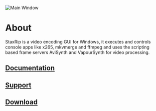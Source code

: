 ![Main Window](https://github.com/staxrip/staxrip/blob/master/docs/screenshots/_Main.png)

# About

StaxRip is a video encoding GUI for Windows, it executes and controls console apps like x265, mkvmerge and ffmpeg and uses the scripting based frame servers AviSynth and VapourSynth for video processing.

## [Documentation](https://staxrip.readthedocs.io)

## [Support](https://staxrip.readthedocs.io/support.html)

## [Download](https://staxrip.readthedocs.io/introduction.html#download)
